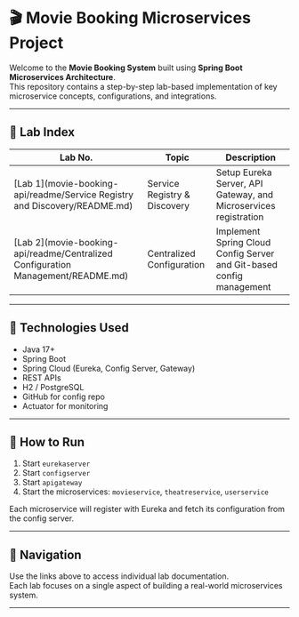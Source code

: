 # 🎬 Movie Booking Microservices Project

Welcome to the **Movie Booking System** built using **Spring Boot Microservices Architecture**.  
This repository contains a step-by-step lab-based implementation of key microservice concepts, configurations, and integrations.

---

## 📁 Lab Index

| Lab No. | Topic | Description |
|--------|-------|-------------|
| [Lab 1](movie-booking-api/readme/Service Registry and Discovery/README.md) | Service Registry & Discovery | Setup Eureka Server, API Gateway, and Microservices registration |
| [Lab 2](movie-booking-api/readme/Centralized Configuration Management/README.md) | Centralized Configuration | Implement Spring Cloud Config Server and Git-based config management |
---

## 🔧 Technologies Used

- Java 17+
- Spring Boot
- Spring Cloud (Eureka, Config Server, Gateway)
- REST APIs
- H2 / PostgreSQL
- GitHub for config repo
- Actuator for monitoring

---

## 🚀 How to Run

1. Start `eurekaserver`
2. Start `configserver`
3. Start `apigateway`
4. Start the microservices: `movieservice`, `theatreservice`, `userservice`

Each microservice will register with Eureka and fetch its configuration from the config server.

---

## 🧭 Navigation

Use the links above to access individual lab documentation.  
Each lab focuses on a single aspect of building a real-world microservices system.

---